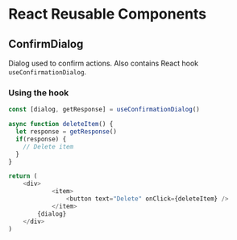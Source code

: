 # React Reusable Components

## ConfirmDialog

Dialog used to confirm actions. Also contains React hook `useConfirmationDialog`.

### Using the hook

```typescript
const [dialog, getResponse] = useConfirmationDialog()

async function deleteItem() {
  let response = getResponse()
  if(response) {
    // Delete item
  }
}

return (
    <div>
  			<item>
  				<button text="Delete" onClick={deleteItem} />
  			</item>
        {dialog}
    </div>
)
```

